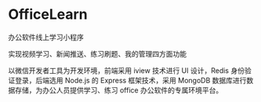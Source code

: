 # OfficeLearn
办公软件线上学习小程序

实现视频学习、新闻推送、练习刷题、我的管理四方面功能

以微信开发者工具为开发环境，前端采用 iview 技术进行 UI 设计，Redis 身份验证登录，后端选用 Node.js 的 Express 框架技术，采用 MongoDB 数据库进行数据存储，为办公人员提供学习、练习 office 办公软件的专属环境平台。

